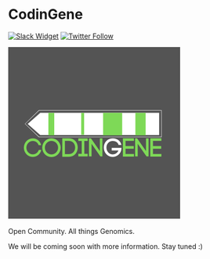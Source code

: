 # CodinGene
[![Slack Widget](https://img.shields.io/badge/join-us%20on%20slack-gray.svg?longCache=true&logo=slack&colorB=red)](https://join.slack.com/t/codingene/shared_invite/enQtNTYyMDg1NTYzMjY3LWI3OTY3MmRkM2NiYTc2ZGM5NjJjYjY2YjA3MjBkNzY3MzQ2ZjcxYzkxMmVmZjA2ZDdmNGRiNTg5ODg4MGYzYjM)
[![Twitter Follow](https://img.shields.io/twitter/follow/codingene.svg?style=social)](https://twitter.com/codingene)

![](codingene_logo.png)

Open Community. All things Genomics.

We will be coming soon with more information. Stay tuned :)

